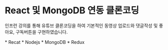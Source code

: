 # React 및 MongoDB 연동 클론코딩
인프런 강의를 통해 유튜브 클론코딩을 하여 기본적인 동영상 업로드와 댓글작성 및 좋아요, 구독버튼을 구현하였습니다.

<Skill>
* Recat
* Nodejs
* MongoDB
* Redux
